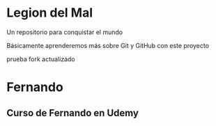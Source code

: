 # Legion del Mal
Un repositorio para conquistar el mundo

Básicamente aprenderemos más sobre Git y GitHub con este proyecto

prueba fork actualizado

# Fernando


## Curso de Fernando en Udemy
